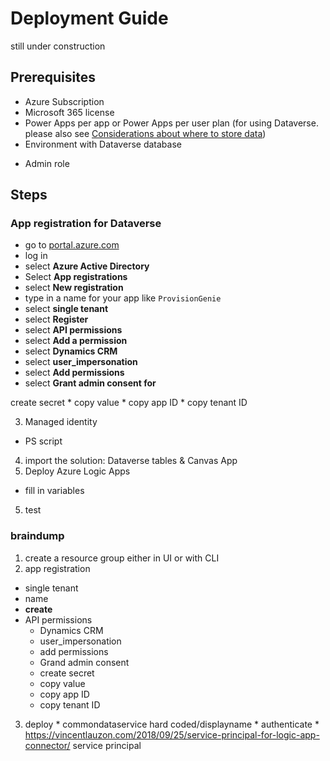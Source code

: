 # Deployment Guide


still under construction
## Prerequisites

* Azure Subscription
* Microsoft 365 license
* Power Apps per app or Power Apps per user plan (for using Dataverse. please also see [Considerations about where to store data]()) 
* Environment with Dataverse database
<!-- don't rightclick publish to production :-)  -->
* Admin role

## Steps

### App registration for Dataverse

* go to [portal.azure.com](https://portal.azure.com)
* log in
* select **Azure Active Directory**
* Select **App registrations**
* select **New registration**
* type in a name for your app like `ProvisionGenie` 
* select **single tenant**
* select **Register**
* select **API permissions**
* select **Add a permission**
* select **Dynamics CRM**
* select **user_impersonation**
* select **Add permissions**
* select **Grant admin consent for <name of your organization>**

 create secret 
    * copy value
    * copy app ID
    * copy tenant ID

3. Managed identity
  * PS script
4. import the solution: Dataverse tables & Canvas App
5. Deploy Azure Logic Apps
  * fill in variables

5. test


### braindump
1. create a resource group either in UI or with CLI
2. app registration
  * single tenant
  * name
  * **create**
  * API permissions
    * Dynamics CRM
    * user_impersonation
    * add permissions
    * Grand admin consent
    * create secret 
    * copy value
    * copy app ID
    * copy tenant ID
  3. deploy 
    * commondataservice hard coded/displayname
    * authenticate
    * https://vincentlauzon.com/2018/09/25/service-principal-for-logic-app-connector/ service principal
